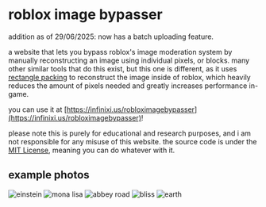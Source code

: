 # roblox image bypasser

addition as of 29/06/2025: now has a batch uploading feature.

a website that lets you bypass roblox's image moderation system by manually reconstructing an image using individual pixels, or blocks. many other similar tools that do this exist, but this one is different, as it uses [rectangle packing](https://en.wikipedia.org/wiki/Rectangle_packing) to reconstruct the image inside of roblox, which heavily reduces the amount of pixels needed and greatly increases performance in-game.

you can use it at [https://infinixi.us/robloximagebypasser](https://infinixi.us/robloximagebypasser)!

please note this is purely for educational and research purposes, and i am not responsible for any misuse of this website. the source code is under the [MIT License](https://github.com/Infinixius/robloximagebypasser/blob/main/LICENSE), meaning you can do whatever with it.

## example photos

![einstein](images/einstein.png)
![mona lisa](images/monalisa.png)
![abbey road](images/abbeyroad.png)
![bliss](images/bliss.png)
![earth](images/earth.png)

